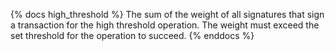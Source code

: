 {% docs high_threshold %}
The sum of the weight of all signatures that sign a transaction for the high threshold operation. The weight must exceed the set threshold for the operation to succeed.
{% enddocs %}
